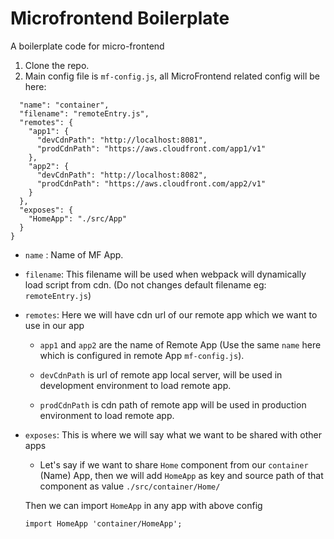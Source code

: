 # Microfrontend Boilerplate

A boilerplate code for micro-frontend

1. Clone the repo.
2. Main config file is `mf-config.js`, all MicroFrontend related config will be here:

```{
  "name": "container",
  "filename": "remoteEntry.js",
  "remotes": {
    "app1": {
      "devCdnPath": "http://localhost:8081",
      "prodCdnPath": "https://aws.cloudfront.com/app1/v1"
    },
    "app2": {
      "devCdnPath": "http://localhost:8082",
      "prodCdnPath": "https://aws.cloudfront.com/app2/v1"
    }
  },
  "exposes": {
    "HomeApp": "./src/App"
  }
}
```

- `name` : Name of MF App.

- `filename`: This filename will be used when webpack will dynamically load script from cdn. (Do not changes default filename eg: `remoteEntry.js`)

- `remotes`: Here we will have cdn url of our remote app which we want to use in our app

  - `app1` and `app2` are the name of Remote App (Use the same `name` here which is configured in remote App `mf-config.js`).

  - `devCdnPath` is url of remote app local server, will be used in development environment to load remote app.

  - `prodCdnPath` is cdn path of remote app will be used in production environment to load remote app.

- `exposes`: This is where we will say what we want to be shared with other apps

  - Let's say if we want to share `Home` component from our `container` (Name) App, then we will add `HomeApp` as key and source path of that component as value `./src/container/Home/`

  Then we can import `HomeApp` in any app with above config

  `import HomeApp 'container/HomeApp';`
